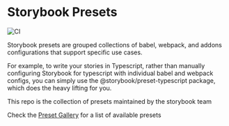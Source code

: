 # Storybook Presets

![CI](https://github.com/storybookjs/presets/workflows/CI/badge.svg)

Storybook presets are grouped collections of babel, webpack, and addons configurations that support specific use cases.

For example, to write your stories in Typescript, rather than manually configuring Storybook for typescript with individual babel and webpack configs,
you can simply use the @storybook/preset-typescript package, which does the heavy lifting for you.

This repo is the collection of presets maintained by the storybook team

Check the [Preset Gallery](https://storybook.js.org/docs/react/api/presets) for a list of available presets
